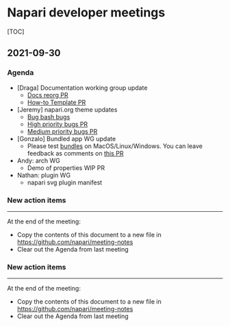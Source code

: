 # Napari developer meetings
[TOC]
## 2021-09-30


### Agenda
- [Draga] Documentation working group update
    - [Docs reorg PR](https://github.com/napari/napari.github.io/pull/176/files)
    - [How-to Template PR](https://github.com/napari/napari.github.io/pull/181)
- [Jeremy] napari.org theme updates
  - [Bug bash bugs](https://airtable.com/shr6MXADGlNNaohN7)
  - [High priority bugs PR](https://github.com/napari/napari.github.io/pull/187)
  - [Medium priority bugs PR](https://github.com/napari/napari.github.io/pull/189)
- [Gonzalo] Bundled app WG update
  - Please test [bundles](https://github.com/napari/napari/actions/runs/1290580999) on MacOS/Linux/Windows. You can leave feedback as comments on [this PR](https://github.com/napari/napari/pull/3378)
- Andy: arch WG
    - Demo of properties WIP PR
- Nathan: plugin WG
    - napari svg plugin manifest

### New action items


------

At the end of the meeting:
- Copy the contents of this document to a new file in https://github.com/napari/meeting-notes
- Clear out the Agenda from last meeting

### New action items


------

At the end of the meeting:
- Copy the contents of this document to a new file in https://github.com/napari/meeting-notes
- Clear out the Agenda from last meeting
